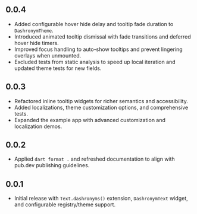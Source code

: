 ## 0.0.4

- Added configurable hover hide delay and tooltip fade duration to `DashronymTheme`.
- Introduced animated tooltip dismissal with fade transitions and deferred hover hide timers.
- Improved focus handling to auto-show tooltips and prevent lingering overlays when unmounted.
- Excluded tests from static analysis to speed up local iteration and updated theme tests for new fields.

## 0.0.3

- Refactored inline tooltip widgets for richer semantics and accessibility.
- Added localizations, theme customization options, and comprehensive tests.
- Expanded the example app with advanced customization and localization demos.

## 0.0.2

- Applied `dart format .` and refreshed documentation to align with pub.dev publishing guidelines.

## 0.0.1

- Initial release with `Text.dashronyms()` extension, `DashronymText` widget, and configurable registry/theme support.
